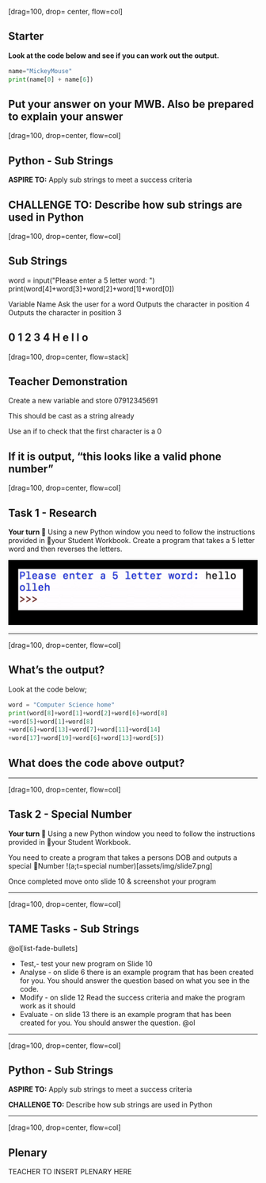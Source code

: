 [drag=100, drop= center, flow=col]
## Starter
**Look at the code below and see if you can work out the output.**
```python
name="MickeyMouse"
print(name[0] + name[6])
```
Put your answer on your MWB.
Also be prepared to explain your answer
---
[drag=100, drop=center, flow=col]

## Python - Sub Strings
**ASPIRE TO:** Apply sub strings to meet a success criteria

**CHALLENGE TO:** Describe how sub strings are used in Python
---
[drag=100, drop=center, flow=col]

## Sub Strings

word = input("Please enter a 5 letter word: ")
print(word[4]+word[3]+word[2]+word[1]+word[0])

Variable Name
Ask the user for a word
Outputs the character in position 4
Outputs the character in position 3

0
1
2
3
4
H
e
l
l
o
---
[drag=100, drop=center, flow=stack]

## Teacher Demonstration

Create a new variable and store 07912345691

This should be cast as a string already

Use an if to check that the first character is a 0

If it is output, “this looks like a valid phone number”
---
[drag=100, drop=center, flow=col]

## Task 1 - Research 
**Your turn 🎉**
Using a new Python window you need to follow the instructions provided in your Student Workbook.
Create a program that takes a 5 letter word and then reverses the letters.

![alt=hellow backwards](assets/img/slide5.png)

---
[drag=100, drop=center, flow=col]

## What’s the output?
Look at the code below;
```python
word = "Computer Science home" 
print(word[8]+word[1]+word[2]+word[6]+word[8]
+word[5]+word[1]+word[8]
+word[6]+word[13]+word[7]+word[11]+word[14]
+word[17]+word[19]+word[6]+word[13]+word[5])
```

## What does the code above output?

---
[drag=100, drop=center, flow=col]

## Task 2 - Special Number
**Your turn 🎉**
Using a new Python window you need to follow the instructions provided in your Student Workbook.

You need to create a program that takes a persons DOB and outputs a special Number
!(a;t=special number)[assets/img/slide7.png]

Once completed move onto slide 10 & screenshot your program



---
[drag=100, drop=center, flow=col]

## TAME Tasks - Sub Strings
@ol[list-fade-bullets]
- Test,- test your new program on Slide 10
- Analyse - on slide 6 there is an example program that has been created for you. You should answer the question based on what you see in the code.
- Modify - on slide 12 Read the success criteria and make the program work as it should
- Evaluate - on slide 13 there is an example program that has been created for you. You should answer the question.
@ol
---
[drag=100, drop=center, flow=col]

## Python - Sub Strings
**ASPIRE TO:** Apply sub strings to meet a success criteria

**CHALLENGE TO:** Describe how sub strings are used in Python

---
[drag=100, drop=center, flow=col]

## Plenary
TEACHER TO INSERT PLENARY HERE


